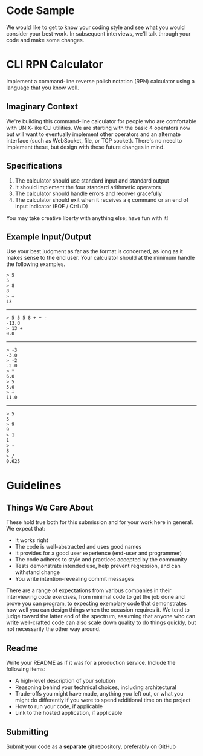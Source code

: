 Code Sample
===================

We would like to get to know your coding style and see what you would consider your best work.
In subsequent interviews, we'll talk through your code and make some changes.

CLI RPN Calculator
==================

Implement a command-line reverse polish notation (RPN) calculator using a language that you know well.

Imaginary Context
-----------------

We're building this command-line calculator for people who are comfortable with UNIX-like CLI utilities.
We are starting with the basic 4 operators now but will want to eventually implement other operators and
an alternate interface (such as WebSocket, file, or TCP socket).
There's no need to implement these, but design with these future changes in mind.

Specifications
--------------

1. The calculator should use standard input and standard output
2. It should implement the four standard arithmetic operators
3. The calculator should handle errors and recover gracefully
4. The calculator should exit when it receives a `q` command or an end of input 
   indicator (EOF / Ctrl+D)

You may take creative liberty with anything else; have fun with it!

Example Input/Output
--------------------

Use your best judgment as far as the format is concerned, as long as it makes sense to the end user. Your calculator should at the minimum handle the following examples. 

    > 5 
    5
    > 8
    8
    > +
    13

---

    > 5 5 5 8 + + -
    -13.0
    > 13 +
    0.0

---

    > -3
    -3.0
    > -2
    -2.0
    > *
    6.0
    > 5
    5.0
    > +
    11.0

---

    > 5
    5
    > 9
    9
    > 1
    1
    > -
    8
    > /
    0.625

Guidelines
==========

Things We Care About
--------------------

These hold true both for this submission and for your work here in general. We expect that:

- It works right
- The code is well-abstracted and uses good names
- It provides for a good user experience (end-user and programmer)
- The code adheres to style and practices accepted by the community
- Tests demonstrate intended use, help prevent regression, and can withstand change
- You write intention-revealing commit messages

There are a range of expectations from various companies in their interviewing code exercises, from minimal code to get the job done and prove you can program, to expecting exemplary code that demonstrates how well you can design things when the occasion requires it. We tend to judge toward the latter end of the spectrum, assuming that anyone who can write well-crafted code can also scale down quality to do things quickly, but not necessarily the other way around.

Readme
------

Write your README as if it was for a production service. Include the following items:

* A high-level description of your solution
* Reasoning behind your technical choices, including architectural
* Trade-offs you might have made, anything you left out, or what you might do differently if you were to spend additional time on the project
* How to run your code, if applicable
* Link to the hosted application, if applicable

Submitting
----------

Submit your code as a **separate** git repository, preferably on GitHub
